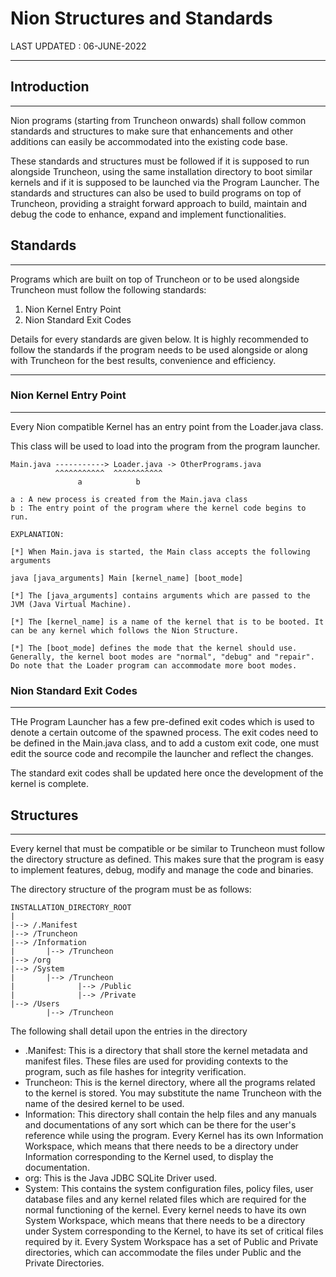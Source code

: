 # Nion Structures and Standards

LAST UPDATED : 06-JUNE-2022

---

## Introduction
---

Nion programs (starting from Truncheon onwards) shall follow common standards and structures to make sure that enhancements and other additions can easily be accommodated into the existing code base.

These standards and structures must be followed if it is supposed to run alongside Truncheon, using the same installation directory to boot similar kernels and if it is supposed to be launched via the Program Launcher. The standards and structures can also be used to build programs on top of Truncheon, providing a straight forward approach to build, maintain and debug the code to enhance, expand and implement functionalities.

## Standards
---

Programs which are built on top of Truncheon or to be used alongside Truncheon must follow the following standards:

1. Nion Kernel Entry Point
2. Nion Standard Exit Codes

Details for every standards are given below. It is highly recommended to follow the standards if the program needs to be used alongside or along with Truncheon for the best results, convenience and efficiency.

---

### Nion Kernel Entry Point
---

Every Nion compatible Kernel has an entry point from the Loader.java class.

This class will be used to load into the program from the program launcher.

```
Main.java -----------> Loader.java -> OtherPrograms.java
          ^^^^^^^^^^^  ^^^^^^^^^^^
               a            b

a : A new process is created from the Main.java class
b : The entry point of the program where the kernel code begins to run.

EXPLANATION:

[*] When Main.java is started, the Main class accepts the following arguments

java [java_arguments] Main [kernel_name] [boot_mode]

[*] The [java_arguments] contains arguments which are passed to the JVM (Java Virtual Machine).

[*] The [kernel_name] is a name of the kernel that is to be booted. It can be any kernel which follows the Nion Structure.

[*] The [boot_mode] defines the mode that the kernel should use. Generally, the kernel boot modes are "normal", "debug" and "repair". Do note that the Loader program can accommodate more boot modes.
```

### Nion Standard Exit Codes
---

THe Program Launcher has a few pre-defined exit codes which is used to denote a certain outcome of the spawned process. The exit codes need to be defined in the Main.java class, and to add a custom exit code, one must edit the source code and recompile the launcher and reflect the changes.

The standard exit codes shall be updated here once the development of the kernel is complete.

## Structures
---

Every kernel that must be compatible or be similar to Truncheon must follow the directory structure as defined. This makes sure that the program is easy to implement features, debug, modify and manage the code and binaries.

The directory structure of the program must be as follows:

```
INSTALLATION_DIRECTORY_ROOT
|
|--> /.Manifest
|--> /Truncheon
|--> /Information
|       |--> /Truncheon
|--> /org
|--> /System
|       |--> /Truncheon
|              |--> /Public
|              |--> /Private
|--> /Users
        |--> /Truncheon
```

The following shall detail upon the entries in the directory

* .Manifest: This is a directory that shall store the kernel metadata and manifest files. These files are used for providing contexts to the program, such as file hashes for integrity verification.
* Truncheon: This is the kernel directory, where all the programs related to the kernel is stored. You may substitute the name Truncheon with the name of the desired kernel to be used.
* Information: This directory shall contain the help files and any manuals and documentations of any sort which can be there for the user's reference while using the program. Every Kernel has its own Information Workspace, which means that there needs to be a directory under Information corresponding to the Kernel used, to display the documentation.
* org: This is the Java JDBC SQLite Driver used.
* System: This contains the system configuration files, policy files, user database files and any kernel related files which are required for the normal functioning of the kernel. Every kernel needs to have its own System Workspace, which means that there needs to be a directory under System corresponding to the Kernel, to have its set of critical files required by it. Every System Workspace has a set of Public and Private directories, which can accommodate the files under Public and the Private Directories.   